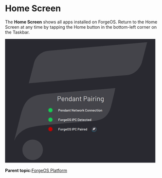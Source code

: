 # Home Screen

The **Home Screen** shows all apps installed on ForgeOS. Return to the Home Screen at any time by tapping the Home button in the bottom-left corner on the Taskbar.

![](../Images/FOS-Platform-5-x/auto-pair-pendant-5.4.png)

**Parent topic:**[ForgeOS Platform](../2-Forge-OS-5-Platform/forge_os_5_platform.md)

